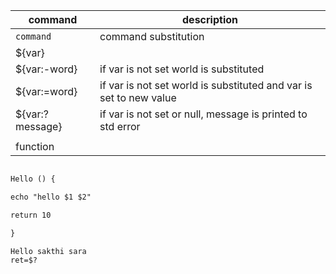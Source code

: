 |command|description|
|---|---|
| `command` | command substitution |
| ${var}| | variable value is substituted |
| ${var:-word} | if var is not set world is substituted |
| ${var:=word} | if var is not set world is substituted and var is set to new value|
| ${var:?message} | if var is not set or null, message is printed to std error |
| || 
|function ||
```markdown

Hello () {

echo "hello $1 $2"

return 10

}

Hello sakthi sara
ret=$? 


```